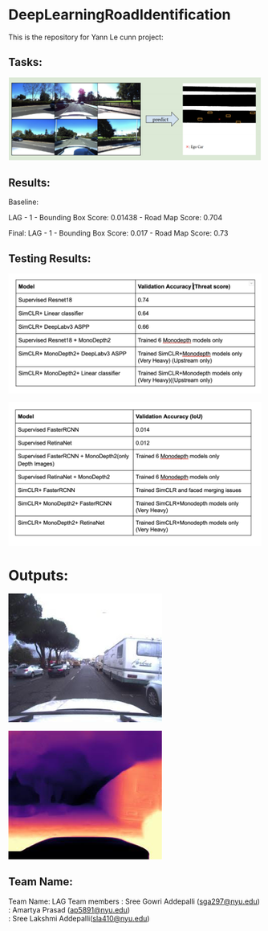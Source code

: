 # DeepLearningRoadIdentification

This is the repository for Yann Le cunn project:

## Tasks:

![Road Map Accuracy](images/Task.png)

## Results:
Baseline:

LAG - 1 - Bounding Box Score: 0.01438 - Road Map Score: 0.704

Final:
LAG - 1 - Bounding Box Score: 0.017 - Road Map Score: 0.73

## Testing Results:

![Road Map Accuracy](images/Result_Road_map.png)

![Road Map Accuracy](images/object%20detection.png)

# Outputs:

![Road Map Accuracy](/images/OriginalImage.jpg)

![Road Map Accuracy](images/DepthImage.jpg)

## Team Name:
Team Name: LAG
Team members : Sree Gowri Addepalli (sga297@nyu.edu)
             : Amartya Prasad (ap5891@nyu.edu)                         
             : Sree Lakshmi Addepalli(sla410@nyu.edu)






